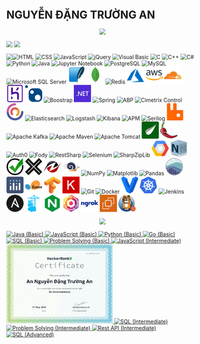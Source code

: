 # NGUYỄN ĐẶNG TRƯỜNG AN
<p align='center'>
<!-- <img src='https://github-profile-trophy.vercel.app/?username=tynab&theme=dracula&column=6'> -->
<img src='https://hacked-github-stat-trophies.vercel.app/?username=tynab&theme=dracula&column=11'>
</p>

<p align=left>
<!-- <img algin='left' width='49%' src='https://github-readme-stats.vercel.app/api?username=tynab&count_private=true&show_icons=true&theme=dracula' /> -->
<img algin='left' width='49.7%' src='https://readme-stats-fabio-vicente.vercel.app/api?username=tynab&count_private=true&show_icons=true&theme=dracula' />
<img algin='right' width='49.7%' src='https://github-readme-streak-stats.herokuapp.com/?user=tynab&theme=dracula' />
</p>

<!-- <img align='left' src='https://github-readme-stats.vercel.app/api/top-langs/?username=tynab&theme=dracula&langs_count=10' /> -->
<img align='left' src='https://github-readme-stats-git-masterrstaa-rickstaa.vercel.app/api/top-langs/?username=tynab&theme=dracula&langs_count=10' />
<!-- <img align='left' src='https://github-readme-stats-sigma-five.vercel.app/api/top-langs/?username=tynab&theme=dracula' /> -->

<p algin='right'>
    <img src='pic/HTML.png' width='45' title='HTML'>
    <img src='pic/CSS.png' width='45' title='CSS'>
    <img src='pic/JS.png' width='45' title='JavaScript'>
    <img src='pic/jQuery.png' width='45' title='jQuery'>
    <img src='pic/VBNET.png' width='45' title='Visual Basic'>
    <img src='pic/C.png' width='45' title='C'>
    <img src='pic/CPP.png' width='45' title='C++'>
    <img src='pic/CS.png' width='45' title='C#'>
    <img src='pic/Python.png' width='45' title='Python'>
    <img src='pic/Java.png' width='45' title='Java'>
    <img src='pic/Jupyter.png' width='45' title='Jupyter Notebook'>
    <img src='pic/Postgre.png'n width='45' title='PostgreSQL'>
    <img src='pic/MySQL.png'n width='45' title='MySQL'>
    <img src='pic/MSSS.png' width='45' title='Microsoft SQL Server'>
    <img src='pic/SQLite.png' width='45' title='SQLite'>
    <img src='pic/MongoDB.png' width='45' title='MongoDB'>
    <img src='pic/Redis.png' width='45' title='Redis'>
    <img src='pic/Azure.png' width='45' title='Azure'>
    <img src='pic/AWS.png' width='45' title='AWS'>
    <img src='pic/Cloudflare.png' width='45' title='Cloudflare'>
    <img src='pic/Heroku.png' width='45' title='Heroku'>
    <img src='pic/NuGet.png' width='45' title='NuGet'>
    <img src='pic/Boostrap.png' width='45' title='Boostrap'>
    <img src='pic/dotNET.png' width='45' title='.NET'>
    <img src='pic/Spring.png' width='45' title='Spring'>
    <img src='pic/ABP.png' width='45' title='ABP'>
    <img src='pic/CCF.png' width='45' title='Cimetrix Control'>
    <img src='pic/CAP.png' width='45' title='CAP'>
    <img src='pic/Elasticsearch.png' width='45' title='Elasticsearch'>
    <img src='pic/Logstash.png' width='45' title='Logstash'>
    <img src='pic/Kibana.png' width='45' title='Kibana'>
    <img src='pic/APM.png' width='45' title='APM'>
    <img src='pic/Serilog.png' width='45' title='Serilog'>
    <img src='pic/RabbitMQ.png' width='45' title='RabbitMQ'>
    <img src='pic/Kafka.png' width='45' title='Apache Kafka'>
    <img src='pic/Maven.png' width='45' title='Apache Maven'>
    <img src='pic/Tomcat.png' width='45' title='Apache Tomcat'>
    <img src='pic/Thymeleaf.png' width='45' title='Thymeleaf'>
    <img src='pic/Lombok.png' width='45' title='Lombok'>
    <img src='pic/Auth0.png' width='45' title='Auth0'>
    <img src='pic/Fody.png' width='45' title='Fody'>
    <img src='pic/RestSharp.png' width='45' title='RestSharp'>
    <img src='pic/Selenium.png' width='45' title='Selenium'>
    <img src='pic/SharpZipLib.png' width='45' title='SharpZipLib'>
    <img src='pic/Google.png' width='45' title='Google Cloud Platform'>
    <img src='pic/NSubstitute.png' width='45' title='NSubstitute'>
    <img src='pic/Shouldly.png' width='45' title='Shouldly'>
    <img src='pic/xunit.png' width='45' title='xUnit'>
    <img src='pic/HtmlAgilityPack.png' width='45' title='Html Agility Pack'>
    <img src='pic/BenchmarkDotNet.png' width='45' title='BenchmarkDotNet'>
    <img src='pic/NumPy.png' width='45' title='NumPy'>
    <img src='pic/Matplotlib.png' width='45' title='Matplotlib'>
    <img src='pic/Pandas.png' width='45' title='Pandas'>
    <img src='pic/seaborn.png' width='45' title='seaborn'>
    <img src='pic/Plotly.png' width='45' title='Plotly'>
    <img src='pic/sklearn.png' width='45' title='scikit-learn'>
    <img src='pic/TensorFlow.png' width='45' title='TensorFlow'>
    <img src='pic/Keras.png' width='45' title='Keras'>
    <img src='pic/Git.png' width='45' title='Git'>
    <img src='pic/Docker.png' width='45' title='Docker'>
    <img src='pic/Vagrant.png' width='45' title='Vagrant'>
    <img src='pic/K8s.png' width='45' title='Kubernetes'>
    <img src='pic/Jenkins.png' width='45' title='Jenkins'>
    <img src='pic/Ansible.png' width='45' title='Ansible'>
    <img src='pic/Portainer.png' width='45' title='Portainer'>
    <img src='pic/NGINX.png' width='45' title='NGINX'>
    <img src='pic/NginxProxyManager.png' width='45' title='Nginx Proxy Manager'>
    <img src='pic/ngrok.png' width='45' title='ngrok'>
    <img src='pic/EC2.png' width='45' title='EC2'>
    <img src='pic/Calico.png' width='45' title='Project Calico'>
</p>

<p align='center'>
<img src='https://github-widgetbox.vercel.app/api/profile?username=tynab&data=followers,repositories,stars,commits'>
</p>

<div>
<a href='https://www.hackerrank.com/certificates/18b8b69e9e0f'>
    <img src='certificate/Java1.png' width='279' title='Java (Basic)'>
</a>
<a href='https://www.hackerrank.com/certificates/84f184e645db'>
    <img src='certificate/JavaScript1.png' width='279' title='JavaScript (Basic)'>
</a>
<a href='https://www.hackerrank.com/certificates/923b39aff6b7'>
    <img src='certificate/Python1.png' width='279' title='Python (Basic)'>
</a>
<a href='https://www.hackerrank.com/certificates/6f3edd29f8f7'>
    <img src='certificate/Go1.png' width='279' title='Go (Basic)'>
</a>
<a href='https://www.hackerrank.com/certificates/227d1e48e38e'>
    <img src='certificate/SQL1.png' width='279' title='SQL (Basic)'>
</a>
<a href='https://www.hackerrank.com/certificates/0f5bc77ae34a'>
    <img src='certificate/Problem1.png' width='279' title='Problem Solving (Basic)'>
</a>
<a href='https://www.hackerrank.com/certificates/9136c4f105da'>
    <img src='certificate/JavaScript2.png' width='279' title='JavaScript (Intermediate)'>
</a>
<a href='https://www.hackerrank.com/certificates/fe8553df0712'>
    <img src='certificate/Go2.png' width='279' title='Go (Intermediate)'>
</a>
<a href='https://www.hackerrank.com/certificates/b25f42ef5164'>
    <img src='certificate/SQL2.png' width='279' title='SQL (Intermediate)'>
</a>
<a href='https://www.hackerrank.com/certificates/afa149d488a2'>
    <img src='certificate/Problem2.png' width='279' title='Problem Solving (Intermediate)'>
</a>
<a href='https://www.hackerrank.com/certificates/51c373908367'>
    <img src='certificate/Rest2.png' width='279' title='Rest API (Intermediate)'>
</a>
<a href='https://www.hackerrank.com/certificates/9c262c7c1e37'>
    <img src='certificate/SQL3.png' width='279' title='SQL (Advanced)'>
</a>
</div>